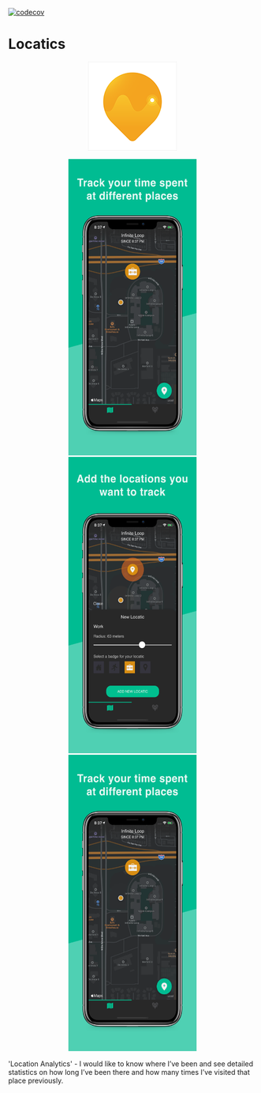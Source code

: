 [![codecov](https://codecov.io/gh/LukeSmith16/Locatics/branch/onboarding-feature/graph/badge.svg)](https://codecov.io/gh/LukeSmith16/Locatics)

# Locatics
<p align="center">
  <img src="https://github.com/LukeSmith16/Locatics/blob/pre-release/Icon-60%403x.png">
</p>

<p align="center">
  <img src="https://github.com/LukeSmith16/Locatics/blob/pre-release/xs-03.png" width="260" height="600">
  <img src="https://github.com/LukeSmith16/Locatics/blob/pre-release/1.png" width="260" height="600">
  <img src="https://github.com/LukeSmith16/Locatics/blob/pre-release/xs-03-iOS-1242x2688.png" width="260" height="600">
</p>

'Location Analytics' - I would like to know where I’ve been and see detailed statistics on how long I’ve been there and how many times I’ve visited that place previously. 
